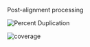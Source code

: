 Post-alignment processing

![Percent Duplication](https://user-images.githubusercontent.com/71617037/158236481-0859f047-50ea-454f-8325-6ebed29cb943.png)




![coverage](https://user-images.githubusercontent.com/71617037/158238479-ddd46f99-3c3a-40cf-af01-18025e54fa82.png)


